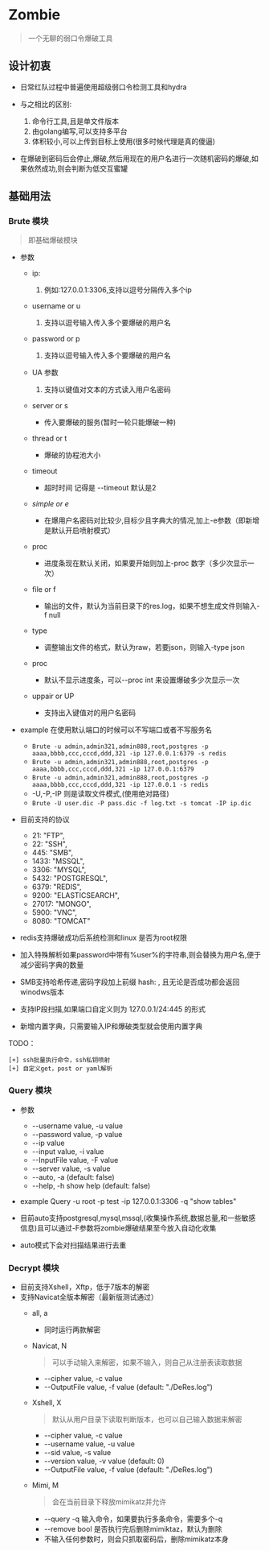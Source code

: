 # Zombie 

> 一个无聊的弱口令爆破工具


## 设计初衷
* 日常红队过程中普遍使用超级弱口令检测工具和hydra

* 与之相比的区别:
    1. 命令行工具,且是单文件版本
    2. 由golang编写,可以支持多平台
    3. 体积较小,可以上传到目标上使用(很多时候代理是真的傻逼)

* 在爆破到密码后会停止,爆破,然后用现在的用户名进行一次随机密码的爆破,如果依然成功,则会判断为低交互蜜罐

## 基础用法

###  Brute 模块
> 即基础爆破模块

* 参数
    * ip:
        1. 例如:127.0.0.1:3306,支持以逗号分隔传入多个ip
    
    * username or u
        1. 支持以逗号输入传入多个要爆破的用户名
    
    * password or p
        1. 支持以逗号输入传入多个要爆破的用户名
    
    * UA 参数
        1. 支持以键值对文本的方式读入用户名密码
    
    * server or s 
        * 传入要爆破的服务(暂时一轮只能爆破一种)
      
    * thread or t
        * 爆破的协程池大小
      
    * timeout 
        * 超时时间 记得是 --timeout 默认是2
    * *simple or e*
        * 在爆用户名密码对比较少,目标少且字典大的情况,加上-e参数（即新增是默认开启喷射模式）
    * proc
        * 进度条现在默认关闭，如果要开始则加上-proc 数字（多少次显示一次）
    * file or f
        * 输出的文件，默认为当前目录下的res.log，如果不想生成文件则输入-f null
    * type
        * 调整输出文件的格式，默认为raw，若要json，则输入-type json
    * proc 
        * 默认不显示进度条，可以--proc int 来设置爆破多少次显示一次
    * uppair or UP
        * 支持出入键值对的用户名密码
    

* example
    在使用默认端口的时候可以不写端口或者不写服务名
    * `Brute -u admin,admin321,admin888,root,postgres -p aaaa,bbbb,ccc,cccd,ddd,321 -ip 127.0.0.1:6379 -s redis`
    * `Brute -u admin,admin321,admin888,root,postgres -p aaaa,bbbb,ccc,cccd,ddd,321 -ip 127.0.0.1:6379 `
    * `Brute -u admin,admin321,admin888,root,postgres -p aaaa,bbbb,ccc,cccd,ddd,321 -ip 127.0.0.1 -s redis`
    * -U,-P,-IP 则是读取文件模式,(使用绝对路径)
    * `Brute -U user.dic -P pass.dic -f log.txt -s tomcat -IP ip.dic`
* 目前支持的协议
    * 21:    "FTP",
    * 22:    "SSH",
    * 445:   "SMB",
    * 1433:  "MSSQL",
    * 3306:  "MYSQL",
    * 5432:  "POSTGRESQL",
    * 6379:  "REDIS",  
    * 9200:  "ELASTICSEARCH",
    * 27017: "MONGO",
    * 5900:  "VNC",
    * 8080: "TOMCAT"
    
    

* redis支持爆破成功后系统检测和linux 是否为root权限

* 加入特殊解析如果password中带有%user%的字符串,则会替换为用户名,便于减少密码字典的数量

* SMB支持哈希传递,密码字段加上前缀 hash: , 且无论是否成功都会返回winodws版本

* 支持IP段扫描,如果端口自定义则为 127.0.0.1/24:445 的形式

* 新增内置字典，只需要输入IP和爆破类型就会使用内置字典

TODO：

    [+] ssh批量执行命令，ssh私钥喷射
    [+] 自定义get，post or yaml解析
    
    

### Query 模块

* 参数 
  
    * --username value, -u value   
    * --password value, -p value   
    * --ip value                   
  * --input value, -i value      
  * --InputFile value, -F value  
  * --server value, -s value     
  * --auto, -a                   (default: false)
  * --help, -h                   show help (default: false)

    
*  example
    Query -u root -p test -ip 127.0.0.1:3306 -q "show tables"


* 目前auto支持postgresql,mysql,mssql,(收集操作系统,数据总量,和一些敏感信息)且可以通过-F参数将zombie爆破结果至今放入自动化收集

   
* auto模式下会对扫描结果进行去重

### Decrypt 模块

* 目前支持Xshell，Xftp，低于7版本的解密
* 支持Navicat全版本解密（最新版测试通过）
  * all, a
    * 同时运行两款解密
  * Navicat, N
    > 可以手动输入来解密，如果不输入，则自己从注册表读取数据
    * --cipher value, -c value
    * --OutputFile value, -f value  (default: "./DeRes.log")

  * Xshell, X
    > 默认从用户目录下读取判断版本，也可以自己输入数据来解密
      * --cipher value, -c value
      * --username value, -u value
      * --sid value, -s value
      * --version value, -v value     (default: 0)
      * --OutputFile value, -f value  (default: "./DeRes.log")

  * Mimi, M
    > 会在当前目录下释放mimikatz并允许
      * --query -q 输入命令，如果要执行多条命令，需要多个-q
      * --remove bool 是否执行完后删除mimiktaz，默认为删除
      * 不输入任何参数时，则会只抓取密码后，删除mimikatz本身

  

